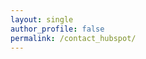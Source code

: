 ```yaml
---
layout: single
author_profile: false
permalink: /contact_hubspot/
---
```


<script charset="utf-8" type="text/javascript" src="//js.hsforms.net/forms/shell.js"></script>
<script>
	hbspt.forms.create({
		portalId: "7605137",
		formId: "c8bbb116-7fb2-49b9-b1bb-d46906e2181d"
	});
</script>

<script>
	$(function(){
	  $("div.hubspot-link__container.sproket", window.top.document).hide()
	});
</script>
